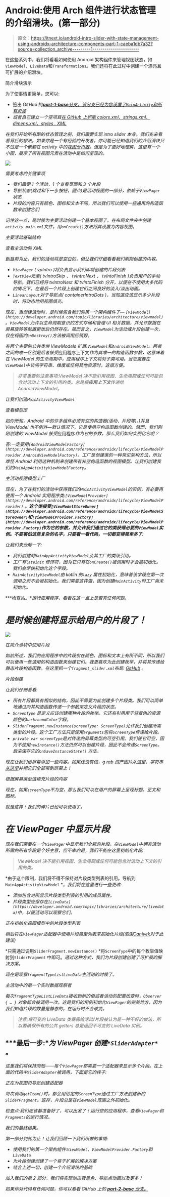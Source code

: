 # Android:使用 Arch 组件进行状态管理的介绍滑块。(第一部分)

> 原文：<https://itnext.io/android-intro-slider-with-state-management-using-androidx-architecture-components-part-1-caeba1db7a32?source=collection_archive---------1----------------------->

在这些系列中，我们将看看如何使用 Android 架构组件来管理视图状态，如`ViewModel`、`LiveData`和`Transformations`。我们还将在此过程中创建一个漂亮且可扩展的介绍滑块。

简介滑块演示

为了使事情更简单，您可以:

*   签出 GitHub 的[***part-1-base****分支，该分支已经为您设置了`MainActivity`和所有资源*](https://github.com/xzhorikx/slider-intro/tree/part-1-base)
*   *或者自己建立一个空项目[在 GitHub 上抓取 colors.xml、strings.xml、dimens.xml、styles . XML](https://github.com/xzhorikx/slider-intro/tree/master/app/src/main/res/values)*

*在我们开始所有酷的状态管理之前，我们需要实现 intro slider 本身。我们先来看看背后的想法。如果你是一个有经验的开发者，你可能已经知道我们的介绍滑块只不过是一个嵌套在 activity 中的[视图分页器](https://developer.android.com/training/animation/screen-slide)。但是为了更好地理解，这里有一个小图，展示了所有视图元素在活动中是如何呈现的。*

*![](img/590e5e33e04596d44045751b4a9251aa.png)*

*需要考虑的关键事项*

*   *我们需要 1 个活动，1 个查看页面和 3 个片段*
*   *导航状态(*跳过*和*下一步*按钮，*圆点*)是活动视图的一部分，依赖于`ViewPager`状态*
*   *片段的内容只有颜色、图标和文本不同，所以我们可以使用一些通用的构造函数来创建它们*

*记住这一点，是时候为主要活动创建一个基本视图了。在布局文件夹中创建`activity_main.xml`文件，用`onCreate()`方法将其设置为内容视图。*

*主要活动基础结构*

*查看主活动的 XML*

*到目前为止，我们的活动将是空白的，但让我们仔细看看我们刚刚创建的内容。*

*   *`ViewPager` ( *vpIntro* )将负责显示我们即将创建的片段列表*
*   *`TextView`元素( *tvIntroSkip* 、 *tvIntroNext* 、 *tvIntoFinish* )负责用户的手动导航。我们已经将 *tvIntroNext* 和 *tvIntoFinish* 分开，以便在不使用太多代码的情况下，在最后一个片段上创建它们之间良好的淡入/淡出动画。*
*   *`LinearLayout`对于导航点( *containerIntroDots* )，当知道应该显示多少片段时，将动态地用视图填充。*

*现在，当创建活动时，是时候包含我们的第一个架构组件了— `[ViewModel](https://developer.android.com/topic/libraries/architecture/viewmodel)`。`ViewModel`允许以生命周期意识的方式存储和管理 UI 相关数据，并允许数据在屏幕旋转等配置更改后仍然存在。简而言之，`ViewModel`为活动或片段创建一次，仅在视图的`onDestroy()`方法被调用后销毁。*

*有两个主要的公共类供 ViewModels 扩展:`ViewModel`和`AndroidViewModel`。两者之间的唯一区别是后者接受*应用程序上下文*作为其唯一的构造函数参数，这意味着在 ViewModel 的生命周期中，应用程序上下文将对子类可用。当您需要在`ViewModel`中访问字符串、维度或任何其他资源时，这很方便。*

> *非常重要的注意事项:ViewModel 决不能引用视图、生命周期或任何可能包含对活动上下文的引用的类。总是将**应用上下文**传递给 AndroidViewModel。*

*让我们创造`MainActivityViewModel`*

*查看模型库*

*如你所知，Android 中的许多组件必须有空的构造器(活动、片段等)。)并且 ViewModel 也不例外—默认情况下，它是使用空构造函数创建的。然而，我们刚刚创建的 ViewModel 接受*应用程序*作为它的参数，那么我们如何实例化它呢？*

*答:一定要用`[AndroidViewModelFactory](https://developer.android.com/reference/androidx/lifecycle/ViewModelProvider.AndroidViewModelFactory)`。工厂是创建类的一种常见架构方法，所以难怪 Android 利用这种机制来创建带有非空构造函数的视图模型。让我们创建我们的`MainAppActivityViewModelFactory`。*

*主活动视图模型工厂*

*现在，为了在我们的活动中获得我们的`MainActivityViewModel`的实例，有必要再使用一个 Android 实用程序类:`[ViewModelProvider](https://developer.android.com/reference/androidx/lifecycle/ViewModelProvider)` **。这个类接受`[ViewModelStoreOwner](https://developer.android.com/reference/androidx/lifecycle/ViewModelStoreOwner)`和`[ViewModelProvider.Factory](https://developer.android.com/reference/androidx/lifecycle/ViewModelProvider.Factory)`作为它的参数，并允许我们通过它的类获得必要的`ViewModel`实例。不要害怕这些复杂的名字，只要看一看代码，一切都变得简单多了:***

*让我们来分解一下:*

*   *我们创建对`MainAppActivityViewModel`及其工厂的类级引用。*
*   *工厂有`lateinit` 修饰符，因为它只有在`onCreate()`被调用时才会被初始化。我们会尽快初始化这个字段。*
*   *`MainActivityViewModel`由 kotlin 的`lazy` 属性初始化，意味着该字段在第一次调用之前不会被初始化。我们需要这样做，因为创建`MainActivity`时工厂尚未初始化。*

***检查站。**运行应用程序，看看在这一点上是否有任何问题。*

# *是时候创建将显示给用户的片段了！*

*![](img/dd9b08bd7b09b5a416b9341b5739ae02.png)*

*在简介滑块中使用片段*

*如前所述，我们的应用程序中的片段仅在颜色、图标和文本上有所不同，所以我们可以使用一些通用的构造函数来创建它们。我更喜欢为此创建枚举，并将其传递给静态片段构造函数。在这里抓一个`fragment_slider.xml`布局: [GitHub](https://github.com/xzhorikx/slider-intro/blob/master/app/src/main/res/layout/fragment_sldier.xml) 。*

*片段创建*

*让我们仔细看看:*

*   *所有片段都具有相似的结构，因此不需要为此创建多个片段类。我们可以简单地通过向其构造函数传递一个参数来定义片段的状态。*
*   *`ScreenType` 是定义应该创建哪种片段的枚举。它还有引用用于背景色的资源颜色的`backroundColor`字段。*
*   *`SliderFragment.newInstance(screenType: ScreenType)`允许我们创建所需类型的片段。这个工厂方法只是使用`arguments`包将`ScreenType`传递给片段。*
*   *`private var screenType`是对传递的屏幕类型的可空引用。我们使它可空，因为不使用`newInstance()`方法仍然可以创建片段，因此不会传递`ScreenType`。后来保存它的`onSaveInstanceState()` 方法。*

*现在让我们给屏幕添加一些内容。如果还没有做，g [rab 资产图片从这里](https://github.com/xzhorikx/slider-intro/tree/master/app/src/main/assets)，[字符串从这里](https://github.com/xzhorikx/slider-intro/blob/master/app/src/main/res/values/strings.xml)并把它们全部带到屏幕上！*

*根据屏幕类型值填充片段的内容*

*现在，如果`screenType`不为空，那么我们可以在用户的屏幕上呈现标题、正文和图标。*

*就是这样！我们的碎片已经可以使用了。*

# *在 ViewPager 中显示片段*

*现在我们需要在一个`ViewPager`中显示我们全新的片段。在`ViewModel`中拥有活动所需的所有字段是个好主意，但不幸的是，我们不能在这里初始化片段:*

> *ViewModel 决不能引用视图、生命周期或任何可能包含对活动上下文的引用的类。*

*由于这个限制，我们将不得不保持对片段类型列表的引用。导航到`MainAppActivityViewModel` *，*我们将在这里进行一些更改:*

*   *添加包含对所显示片段类型列表的引用的成员属性。*
*   *片段类型应保存在`[LiveData](https://developer.android.com/topic/libraries/architecture/livedata)`中，以便活动可以观察它们。*

*正在初始化视图模型中的片段类型列表*

*稍后将在`ViewPager`适配器中使用片段类型列表来初始化片段(*感谢*[*Canivek*](https://old.reddit.com/user/Canivek)*对于此建议*)*

*只需通过调用`SliderFragment.newInstance()` *将`ScreenType`中的每个枚举值映射到`SliderFragment` 中即可。*通过这种方式，我们为片段创建创建了可扩展的解决方案。*

*现在是观察`fragmentTypeListLiveData`主活动的时候了。*

*主活动中的第一个实时数据观察者*

*每次`fragmentTypeListLiveData`接收到新的值或者活动的配置改变时，`Observer { … }` 对象都会被调用一次。这是我们的用例初始化`ViewPager`的完美地方，因为我们知道片段的数量是静态的，在运行时不会改变。*

> *注意:将可变的 LiveData 类暴露给活动/片段被认为是一种不好的做法，所以要确保所有的公共 getters 总是返回不可变的 LiveData 实例。*

## ***最后一步:**为 ViewPager 创建`*SliderAdapter*` 。*

*这里我们将保持简短——每个`ViewPager`都需要一个适配器来显示多个片段。在上面的代码中`SliderAdapter`被调用，下面是它的样子:*

*正在为视图页导航创建适配器*

*每次调用`getItem()`时，都会用给定的`ScreenType`通过工厂方法创建新的`SliderFragment`。这样，片段总是在`ViewModel`范围之外初始化。*

*检查点:我们应该都准备好了，可以出发了！运行您的应用程序，查看`ViewPager`和`Fragments`的运行情况。*

*我们的最终结果。*

*第一部分到此为止！让我们回顾一下我们所做的事情:*

*   *使用我们的第一个架构组件:`ViewModel`、`ViewModelProvider.Factory`和`LiveData`*
*   *为片段创建创建了一个易于扩展的解决方案*
*   *结合上述一切，创建一个介绍滑块的基础*

*加入我们的第 2 部分，我们将实现动态背景色、导航点动画以及更多！*

*如果你对代码有任何问题，你可以看看 GitHub 上的 [***part-2-base*** 分支。](https://github.com/xzhorikx/slider-intro/tree/part-2-base)*